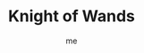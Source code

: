 ---
# basics
title     		 : "Knight of Wands"
token					 : 'wands-12'
card_type			 : '' # major, minor, court
layout				 : "tarot-card"
author    		 : 'me'
one_liner 		 : "Boldness, bravado, passion, persuasion, advocacy"
images				 : ['/assets/images/tarot/rws/rw-wands-12.jpg']
keywords			 : ['boldness', 'bravado', 'passion', 'persuasion', 'advocacy']
url						 : 'tarot/cards/wands-12'
aliases				 : ['wands-knight']

personality    : "The Knight of Wands can represent anyone who wants to lead the way (Knight) to a goal (Wands), especially in academic, romantic, and professional areas of life. The Knight may also represent the tendency to be more forceful than cooperative or the need to take action at any cost."

meaning_light  : "Charging ahead. Making rapid progress. Refusing limits. Dazzling those around you with your wit and charm. Convincing others of your right to leadership. Convincing others to follow you. Being a catalyst for change."

meaning_shadow : "Blundering forward with inadequate skill or information. Running roughshod over the feelings of others. Using sex appeal to manipulate others. Forcing your leadership or ideology on others. Beginning many projects without finishing any."

# more detail
correspondence_element 			: "Air"
correspondence_affirmation 	: "I can lead the way to success."
correspondence_story 				: "The main character leads the effort to reach a common goal."

advice_relationships 	 : "Ask someone out. Set up a romantic evening and make it happen. Speak your heart, and challenge others to do the same. Be feverishly romantic. Pull out all the stops. After making sure your motives are pure, use your charisma to bowl someone over."

advice_work 					 : "If you are not equipped to be a charismatic advocate for your ideas, find a champion and enlist his or her aid. Your focus today is more on “sizzle” than “steak.” Sell your ideas and skills as boldly as you can without distorting or exaggerating their value. Stress benefits and push for commitments."

advice_spirituality 	 : "Without coming off as a fanatic, you can share your spiritual journey with others. Offer prayers. Mention important Truths you’ve learned to apply. Loan out your books. Mention your faith in a letter to a friend. Every time you share your Light, you aid in conquering Darkness."

advice_personal_growth : "Share yourself. Watch for opportunities to lend a hand, offer your skills, or lead an effort others will avoid. Prove yourself in small things, and others will be willing to follow you into larger battles."

advice_fortune_telling : "This card represents a man with a bold, passionate personality, likely born between July 12th and August 11th, who wants to sweep you off your feet."

questions	: ['Before inviting people to join your venture, have you found out what benefits really interest them?', 'To what extent have you defined your ultimate goal?', 'What’s the fastest way to get the job done? Is this necessarily the best way?', 'How long has it been since you looked back to see if others really are following your lead?']

# referenced in the symbols.toml data file
symbols	  : ['knight', 'swords', 'charging-forward', 'pyramids']

# metadata
suppress_topnav : true
related_cards 	: []

---